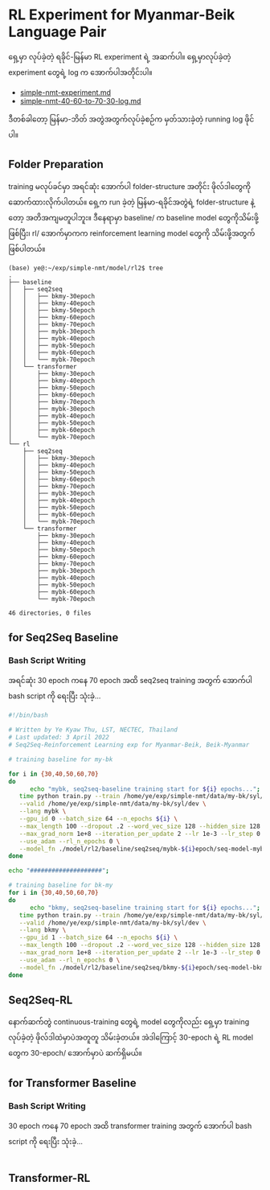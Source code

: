 # RL Experiment for Myanmar-Beik Language Pair

ရှေ့မှာ လုပ်ခဲ့တဲ့ ရခိုင်-မြန်မာ RL experiment ရဲ့ အဆက်ပါ။ ရှေ့မှာလုပ်ခဲ့တဲ့ experiment တွေရဲ့ log က အောက်ပါအတိုင်းပါ။  

- [simple-nmt-experiment.md](https://github.com/ye-kyaw-thu/error-overflow/blob/master/simple-nmt-experiment.md)
- [simple-nmt-40-60-to-70-30-log.md](https://github.com/ye-kyaw-thu/error-overflow/blob/master/simple-nmt-40-60-to-70-30-log.md)

ဒီတစ်ခါတော့ မြန်မာ-ဘိတ် အတွဲအတွက်လုပ်ခဲ့စဉ်က မှတ်သားခဲ့တဲ့ running log ဖိုင်ပါ။  

## Folder Preparation

training မလုပ်ခင်မှာ အရင်ဆုံး အောက်ပါ folder-structure အတိုင်း ဖိုလ်ဒါတွေကိုဆောက်ထားလိုက်ပါတယ်။ ရှေ့က run ခဲ့တဲ့ မြန်မာ-ရခိုင်အတွဲရဲ့ folder-structure နဲ့တော့ အတိအကျမတူပါဘူး။ ဒီနေရာမှာ baseline/ က baseline model တွေကိုသိမ်းဖို့ ဖြစ်ပြီး၊ rl/ အောက်မှာကက reinforcement learning model တွေကို သိမ်းဖို့အတွက် ဖြစ်ပါတယ်။  

```
(base) ye@:~/exp/simple-nmt/model/rl2$ tree
.
├── baseline
│   ├── seq2seq
│   │   ├── bkmy-30epoch
│   │   ├── bkmy-40epoch
│   │   ├── bkmy-50epoch
│   │   ├── bkmy-60epoch
│   │   ├── bkmy-70epoch
│   │   ├── mybk-30epoch
│   │   ├── mybk-40epoch
│   │   ├── mybk-50epoch
│   │   ├── mybk-60epoch
│   │   └── mybk-70epoch
│   └── transformer
│       ├── bkmy-30epoch
│       ├── bkmy-40epoch
│       ├── bkmy-50epoch
│       ├── bkmy-60epoch
│       ├── bkmy-70epoch
│       ├── mybk-30epoch
│       ├── mybk-40epoch
│       ├── mybk-50epoch
│       ├── mybk-60epoch
│       └── mybk-70epoch
└── rl
    ├── seq2seq
    │   ├── bkmy-30epoch
    │   ├── bkmy-40epoch
    │   ├── bkmy-50epoch
    │   ├── bkmy-60epoch
    │   ├── bkmy-70epoch
    │   ├── mybk-30epoch
    │   ├── mybk-40epoch
    │   ├── mybk-50epoch
    │   ├── mybk-60epoch
    │   └── mybk-70epoch
    └── transformer
        ├── bkmy-30epoch
        ├── bkmy-40epoch
        ├── bkmy-50epoch
        ├── bkmy-60epoch
        ├── bkmy-70epoch
        ├── mybk-30epoch
        ├── mybk-40epoch
        ├── mybk-50epoch
        ├── mybk-60epoch
        └── mybk-70epoch

46 directories, 0 files

```

## for Seq2Seq Baseline
### Bash Script Writing

အရင်ဆုံး 30 epoch ကနေ 70 epoch အထိ seq2seq training အတွက် အောက်ပါ bash script ကို ရေးပြီး သုံးခဲ့...  

```bash
#!/bin/bash

# Written by Ye Kyaw Thu, LST, NECTEC, Thailand
# Last updated: 3 April 2022
# Seq2Seq-Reinforcement Learning exp for Myanmar-Beik, Beik-Myanmar

# training baseline for my-bk

for i in {30,40,50,60,70}
do
      echo "mybk, seq2seq-baseline training start for ${i} epochs...";
   time python train.py --train /home/ye/exp/simple-nmt/data/my-bk/syl/train \
   --valid /home/ye/exp/simple-nmt/data/my-bk/syl/dev \
   --lang mybk \
   --gpu_id 0 --batch_size 64 --n_epochs ${i} \
   --max_length 100 --dropout .2 --word_vec_size 128 --hidden_size 128 --n_layers 4 \
   --max_grad_norm 1e+8 --iteration_per_update 2 --lr 1e-3 --lr_step 0 \
   --use_adam --rl_n_epochs 0 \
   --model_fn ./model/rl2/baseline/seq2seq/mybk-${i}epoch/seq-model-mybk.pth  | tee ./model/rl2/baseline/seq2seq/mybk-${i}epoch/mybk-training.log;
done

echo "####################";

# training baseline for bk-my
for i in {30,40,50,60,70}
do
      echo "bkmy, seq2seq-baseline training start for ${i} epochs...";
   time python train.py --train /home/ye/exp/simple-nmt/data/my-bk/syl/train \
   --valid /home/ye/exp/simple-nmt/data/my-bk/syl/dev \
   --lang bkmy \
   --gpu_id 1 --batch_size 64 --n_epochs ${i} \
   --max_length 100 --dropout .2 --word_vec_size 128 --hidden_size 128 --n_layers 4 \
   --max_grad_norm 1e+8 --iteration_per_update 2 --lr 1e-3 --lr_step 0 \
   --use_adam --rl_n_epochs 0 \
   --model_fn ./model/rl2/baseline/seq2seq/bkmy-${i}epoch/seq-model-bkmy.pth | tee ./model/rl2/baseline/seq2seq/bkmy-${i}epoch/bkmy-training.log;
done
```

## Seq2Seq-RL

နောက်ဆက်တွဲ continuous-training တွေရဲ့ model တွေကိုလည်း ရှေ့မှာ training လုပ်ခဲ့တဲ့ ဖိုလ်ဒါထဲမှာပဲအတူတူ သိမ်းခဲ့တယ်။ အဲဒါကြောင့် 30-epoch ရဲ့ RL model တွေက 30-epoch/ အောက်မှာပဲ ဆက်ရှိမယ်။   


## for Transformer Baseline
### Bash Script Writing

30 epoch ကနေ 70 epoch အထိ transformer training အတွက် အောက်ပါ bash script ကို ရေးပြီး သုံးခဲ့...   

```bash

```

## Transformer-RL

